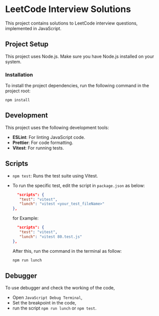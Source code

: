 # LeetCode Interview Solutions

This project contains solutions to LeetCode interview questions, implemented in JavaScript.

## Project Setup

This project uses Node.js. Make sure you have Node.js installed on your system.

### Installation

To install the project dependencies, run the following command in the project root:

```
npm install
```

## Development

This project uses the following development tools:

-  **ESLint**: For linting JavaScript code.
-  **Prettier**: For code formatting.
-  **Vitest**: For running tests.

## Scripts

-  `npm test`: Runs the test suite using Vitest.
-  To run the specific test, edit the script in `package.json` as below:

   ```JSON
     "scripts": {
      "test": "vitest",
      "lunch": "vitest <your_test_fileName>"
   },
   ```

   for Example:

   ```JSON
     "scripts": {
      "test": "vitest",
      "lunch": "vitest 80.test.js"
   },
   ```

   After this, run the command in the terminal as follow:

   ```js
   npm run lunch
   ```

## Debugger

To use debugger and check the working of the code,

-  Open `JavaScript Debug Terminal`,
-  Set the breakpoint in the code,
-  run the script `npm run lunch` or `npm test`.
